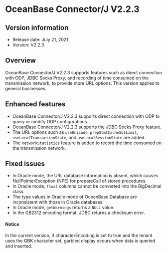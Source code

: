 # OceanBase Connector/J V2.2.3

## Version information

- Release date: July 21, 2021.
- Version: V2.2.3

## Overview

OceanBase Connector/J V2.2.3 supports features such as direct connection with ODP, JDBC Socks Proxy, and recording of time consumed on the transmission network, to provide more URL options. This version applies to general businesses.

## Enhanced features

- OceanBase Connector/J V2.2.3 supports direct connection with ODP to query or modify ODP configurations.
- OceanBase Connector/J V2.2.3 supports the JDBC Socks Proxy feature.
- The URL options such as `useUnicode`, `prepStmtCacheSqlLimit`, `useLocalTransactionState`, and `useLocalSessionState` are added.
- The `networkStatistics` feature is added to record the time consumed on the transmission network.

## Fixed issues

- In Oracle mode, the URL database information is absent, which causes NullPointerException (NPE) for prepareCall of stored procedures.
- In Oracle mode, `float` columns cannot be converted into the BigDecimal class.
- The type values in Oracle mode of OceanBase Database are inconsistent with those in Oracle databases.
- In Oracle mode, `getWarnings` returns a `NULL` value.
- In the GB2312 encoding format, JDBC returns a checksum error.


<main id="notice" type='notice'>
  <h4>Notice</h4>
  <p>In the current version, if characterEncoding is set to true and the tenant uses the GBK character set, garbled display occurs when data is queried and inserted. </p>
</main>
